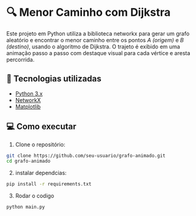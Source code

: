 # 🔍 Menor Caminho com Dijkstra

Este projeto em Python utiliza a biblioteca networkx para gerar um grafo aleatório e encontrar o menor caminho entre os pontos *A (origem)* e *B (destino)*, usando o algoritmo de Dijkstra. O trajeto é exibido em uma animação passo a passo com destaque visual para cada vértice e aresta percorrida.

## 🧪 Tecnologias utilizadas

- [Python 3.x](https://www.python.org)
- [NetworkX](https://networkx.org/)
- [Matplotlib](https://matplotlib.org/)

## 💻 Como executar

1. Clone o repositório:

```bash
git clone https://github.com/seu-usuario/grafo-animado.git
cd grafo-animado
```
2. instalar dependcias:

```bash
pip install -r requirements.txt
```
3. Rodar o codigo

```bash
python main.py
```




